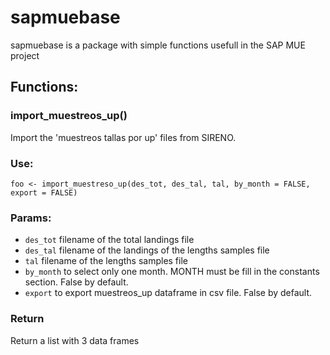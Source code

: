 # sapmuebase

sapmuebase is a package with simple functions usefull in the SAP MUE project

## Functions:
### import_muestreos_up()
Import the 'muestreos tallas por up' files from SIRENO.

### Use:
```
foo <- import_muestreso_up(des_tot, des_tal, tal, by_month = FALSE, export = FALSE)
```

### Params:
* `des_tot` filename of the total landings file
* `des_tal` filename of the landings of the lengths samples file
* `tal` filename of the lengths samples file
* `by_month` to select only one month. MONTH must be fill in the constants section. False by default.
* `export` to export muestreos_up dataframe in csv file. False by default.

### Return
Return a list with 3 data frames